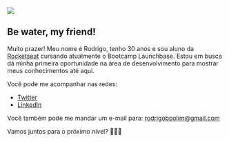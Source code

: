 <img src="https://media.giphy.com/media/sk6yL9EGVeAcE/giphy.gif" />

## Be water, my friend!

Muito prazer! Meu nome é Rodrigo, tenho 30 anos e sou aluno da [Rocketseat](https://rocketseat.com.br/) cursando atualmente o Bootcamp Launchbase.
Estou em busca dá minha primeira oportunidade na área de desenvolvimento para mostrar meus conhecimentos até aqui.

Você pode me acompanhar nas redes:

* [Twitter](https://twitter.com/rbpolim)
* [LinkedIn](https://www.linkedin.com/)

Você também pode me mandar um e-mail para: rodrigobpolim@gmail.com

Vamos juntos para o próximo nível? 🚀🚀🚀
